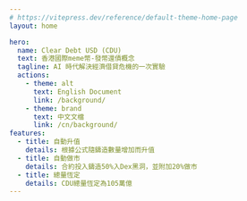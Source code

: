 ```yaml
---
# https://vitepress.dev/reference/default-theme-home-page
layout: home

hero:
  name: Clear Debt USD (CDU)
  text: 香港國際meme幣-發幣還債概念
  tagline: AI 時代解決經濟借貸危機的一次實驗
  actions:
    - theme: alt
      text: English Document
      link: /background/
    - theme: brand
      text: 中文文檔
      link: /cn/background/
features:
  - title: 自動升值
    details: 根據公式隨鑄造數量增加而升值
  - title: 自動做市
    details: 合約投入鑄造50%入Dex黑洞，並附加20%做市
  - title: 總量恆定
    details: CDU總量恆定為105萬億
---
```

